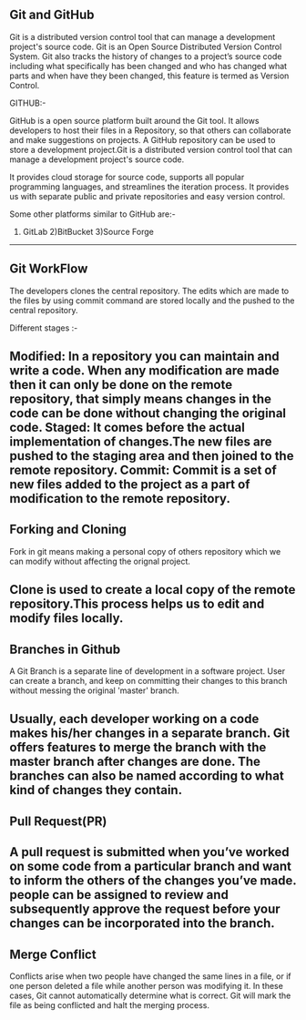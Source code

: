 ## Git and GitHub

Git is a distributed version control tool that can manage a development project's source code.
Git is an Open Source Distributed Version Control System.
Git also tracks the history of changes to a project’s source code including what specifically has been changed and who has 
changed what parts and when have they been changed, this feature is termed as Version Control.

GITHUB:-

GitHub is a open source platform built around the Git tool.
It allows developers to host their files in a Repository, so that others can collaborate and make suggestions on projects.
A GitHub repository can be used to store a development project.Git is a distributed version control tool that can manage 
a development project's source code.

It provides cloud storage for source code, supports all popular programming languages, 
and streamlines the iteration process.
It provides us with separate public and private repositories and easy version control.

Some other platforms similar to GitHub are:-
1) GitLab
2)BitBucket
3)Source Forge

----------------------------------------------------------------------------------------------------------------------------------------
## Git WorkFlow

The developers clones the central repository.
The edits which are made to the files by using commit command are stored locally and the pushed to the central repository.

Different stages :-

Modified:
      In a repository you can maintain and write a code. When any modification are made then it can only be 
      done on the remote repository, that simply means changes in the code can be done without changing the original code.
Staged:
      It comes before the actual implementation of changes.The new files are pushed to the staging area and 
      then joined to the remote repository.
Commit:
      Commit is a set of new files added to the project as a part of modification to the remote repository.
-----------------------------------------------------------------------------------------------------------------------------------------
## Forking and Cloning

Fork in git means making a personal copy of others repository which we can modify
without affecting the orignal project.

Clone is used to create  a local copy of the remote repository.This process helps us to edit and modify files locally.
-----------------------------------------------------------------------------------------------------------------------------------------
## Branches in Github

A Git Branch is a separate line of development in a software project. 
User can create a branch, and keep on committing their changes to this branch without messing the original 'master' branch.

Usually, each developer working on a code makes his/her changes in a separate branch.
Git offers features to merge the branch with the master branch after changes are done. 
The branches can also be named according to what kind of changes they contain. 
-----------------------------------------------------------------------------------------------------------------------------------------
## Pull Request(PR)

A pull request is submitted when you’ve worked on some code from a particular branch and want to inform 
the others of the changes you’ve made. people can be assigned to review and subsequently approve the request 
before your changes can be incorporated into the branch.
-----------------------------------------------------------------------------------------------------------------------------------------
## Merge Conflict

Conflicts arise when two people have changed the same lines in a file, 
or if one person deleted a file while another person was modifying it. 
In these cases, Git cannot automatically determine what is correct. 
Git will mark the file as being conflicted and halt the merging process. 

